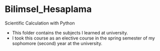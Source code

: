 # Bilimsel_Hesaplama
 Scientific Calculation with Python

- This folder contains the subjects I learned at university.
- I took this course as an elective course in the spring semester of my sophomore (second) year at the university.
